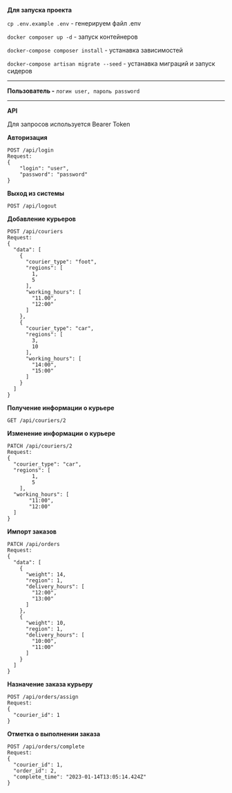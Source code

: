 **Для запуска проекта**

```cp .env.example .env``` - генерируем файл .env

```docker composer up -d``` - запуск контейнеров

```docker-compose composer install``` - устанавка зависимостей

```docker-compose artisan migrate --seed``` - устанавка миграций и запуск сидеров

---
**Пользователь -**
```логин user, пароль password ```

---
**API**

Для запросов используется Bearer Token

**Авторизация**

```
POST /api/login 
Request:
{
    "login": "user",
    "password": "password"
}
```

**Выход из системы**

```
POST /api/logout 
```

**Добавление курьеров**

```
POST /api/couriers
Request:
{
  "data": [
    {
      "courier_type": "foot",
      "regions": [
        1,
        5
      ],
      "working_hours": [
        "11.00",
        "12:00"
      ]
    },
    {
      "courier_type": "car",
      "regions": [
        3,
        10
      ],
      "working_hours": [
        "14:00",
        "15:00"
      ]
    }
  ]
}
```

**Получение информации о курьере**

```
GET /api/couriers/2
```

**Изменение информации о курьере**

```
PATCH /api/couriers/2
Request:
{
  "courier_type": "car",
  "regions": [
        1,
        5
    ],
  "working_hours": [
       "11:00",
       "12:00"
  ]
}
```

**Импорт заказов**

```
PATCH /api/orders
Request:
{
  "data": [
    {
      "weight": 14,
      "region": 1,
      "delivery_hours": [
        "12:00",
        "13:00"
      ]
    },
    {
      "weight": 10,
      "region": 1,
      "delivery_hours": [
        "10:00",
        "11:00"
      ]
    }
  ]
}
```

**Назначение заказа курьеру**

```
POST /api/orders/assign
Request:
{
  "courier_id": 1
}
```

**Отметка о выполнении заказа**

```
POST /api/orders/complete
Request:
{
  "courier_id": 1,
  "order_id": 2,
  "complete_time": "2023-01-14T13:05:14.424Z"
}
```

